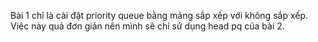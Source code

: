 Bài 1 chỉ là cài đặt priority queue bằng mảng sắp xếp với không sắp xếp. Việc này quá đơn giản nên mình sẽ chỉ sử dụng head pq  của bài 2.